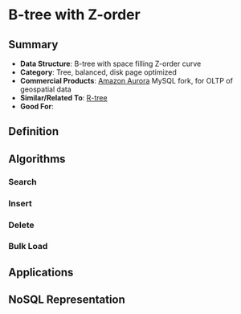 B-tree with Z-order
========

## Summary

- **Data Structure**: B-tree with space filling Z-order curve
- **Category**: Tree, balanced, disk page optimized
- **Commercial Products**: [Amazon Aurora](https://aws.amazon.com/blogs/database/amazon-aurora-under-the-hood-indexing-geospatial-data-using-z-order-curves/)
  MySQL fork, for OLTP of geospatial data 
- **Similar/Related To**: [R-tree](rtree.md)
- **Good For**: <geospatial things>

## Definition

<summary definition, try to include an image...>

## Algorithms

### Search

### Insert

### Delete

### Bulk Load

## Applications

### <application>

### <application>

### <application>

## NoSQL Representation

